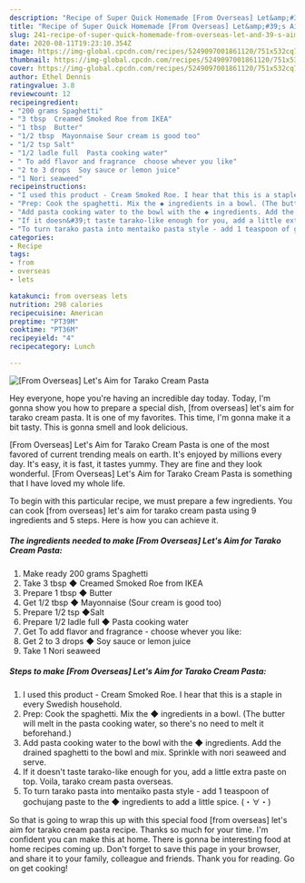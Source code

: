 ```yaml
---
description: "Recipe of Super Quick Homemade [From Overseas] Let&amp;#39;s Aim for Tarako Cream Pasta"
title: "Recipe of Super Quick Homemade [From Overseas] Let&amp;#39;s Aim for Tarako Cream Pasta"
slug: 241-recipe-of-super-quick-homemade-from-overseas-let-and-39-s-aim-for-tarako-cream-pasta
date: 2020-08-11T19:23:10.354Z
image: https://img-global.cpcdn.com/recipes/5249097001861120/751x532cq70/from-overseas-lets-aim-for-tarako-cream-pasta-recipe-main-photo.jpg
thumbnail: https://img-global.cpcdn.com/recipes/5249097001861120/751x532cq70/from-overseas-lets-aim-for-tarako-cream-pasta-recipe-main-photo.jpg
cover: https://img-global.cpcdn.com/recipes/5249097001861120/751x532cq70/from-overseas-lets-aim-for-tarako-cream-pasta-recipe-main-photo.jpg
author: Ethel Dennis
ratingvalue: 3.8
reviewcount: 12
recipeingredient:
- "200 grams Spaghetti"
- "3 tbsp  Creamed Smoked Roe from IKEA"
- "1 tbsp  Butter"
- "1/2 tbsp  Mayonnaise Sour cream is good too"
- "1/2 tsp Salt"
- "1/2 ladle full  Pasta cooking water"
- " To add flavor and fragrance  choose whever you like"
- "2 to 3 drops  Soy sauce or lemon juice"
- "1 Nori seaweed"
recipeinstructions:
- "I used this product - Cream Smoked Roe. I hear that this is a staple in every Swedish household."
- "Prep: Cook the spaghetti. Mix the ◆ ingredients in a bowl. (The butter will melt in the pasta cooking water, so there&#39;s no need to melt it beforehand.)"
- "Add pasta cooking water to the bowl with the ◆ ingredients. Add the drained spaghetti to the bowl and mix. Sprinkle with nori seaweed and serve."
- "If it doesn&#39;t taste tarako-like enough for you, add a little extra paste on top. Voila, tarako cream pasta overseas."
- "To turn tarako pasta into mentaiko pasta style - add 1 teaspoon of gochujang paste to the ◆ ingredients to add a little spice.  (・∀・)"
categories:
- Recipe
tags:
- from
- overseas
- lets

katakunci: from overseas lets 
nutrition: 298 calories
recipecuisine: American
preptime: "PT39M"
cooktime: "PT36M"
recipeyield: "4"
recipecategory: Lunch

---
```



![[From Overseas] Let&#39;s Aim for Tarako Cream Pasta](https://img-global.cpcdn.com/recipes/5249097001861120/751x532cq70/from-overseas-lets-aim-for-tarako-cream-pasta-recipe-main-photo.jpg)

Hey everyone, hope you're having an incredible day today. Today, I'm gonna show you how to prepare a special dish, [from overseas] let&#39;s aim for tarako cream pasta. It is one of my favorites. This time, I'm gonna make it a bit tasty. This is gonna smell and look delicious.

[From Overseas] Let&#39;s Aim for Tarako Cream Pasta is one of the most favored of current trending meals on earth. It's enjoyed by millions every day. It's easy, it is fast, it tastes yummy. They are fine and they look wonderful. [From Overseas] Let&#39;s Aim for Tarako Cream Pasta is something that I have loved my whole life.




To begin with this particular recipe, we must prepare a few ingredients. You can cook [from overseas] let&#39;s aim for tarako cream pasta using 9 ingredients and 5 steps. Here is how you can achieve it.

<!--inarticleads1-->

##### The ingredients needed to make [From Overseas] Let&#39;s Aim for Tarako Cream Pasta:

1. Make ready 200 grams Spaghetti
1. Take 3 tbsp ◆ Creamed Smoked Roe from IKEA
1. Prepare 1 tbsp ◆ Butter
1. Get 1/2 tbsp ◆ Mayonnaise (Sour cream is good too)
1. Prepare 1/2 tsp ◆Salt
1. Prepare 1/2 ladle full ◆ Pasta cooking water
1. Get  To add flavor and fragrance - choose whever you like:
1. Get 2 to 3 drops ◆ Soy sauce or lemon juice
1. Take 1 Nori seaweed




<!--inarticleads2-->

##### Steps to make [From Overseas] Let&#39;s Aim for Tarako Cream Pasta:

1. I used this product - Cream Smoked Roe. I hear that this is a staple in every Swedish household.
1. Prep: Cook the spaghetti. Mix the ◆ ingredients in a bowl. (The butter will melt in the pasta cooking water, so there&#39;s no need to melt it beforehand.)
1. Add pasta cooking water to the bowl with the ◆ ingredients. Add the drained spaghetti to the bowl and mix. Sprinkle with nori seaweed and serve.
1. If it doesn&#39;t taste tarako-like enough for you, add a little extra paste on top. Voila, tarako cream pasta overseas.
1. To turn tarako pasta into mentaiko pasta style - add 1 teaspoon of gochujang paste to the ◆ ingredients to add a little spice.  (・∀・)




So that is going to wrap this up with this special food [from overseas] let&#39;s aim for tarako cream pasta recipe. Thanks so much for your time. I'm confident you can make this at home. There is gonna be interesting food at home recipes coming up. Don't forget to save this page in your browser, and share it to your family, colleague and friends. Thank you for reading. Go on get cooking!
